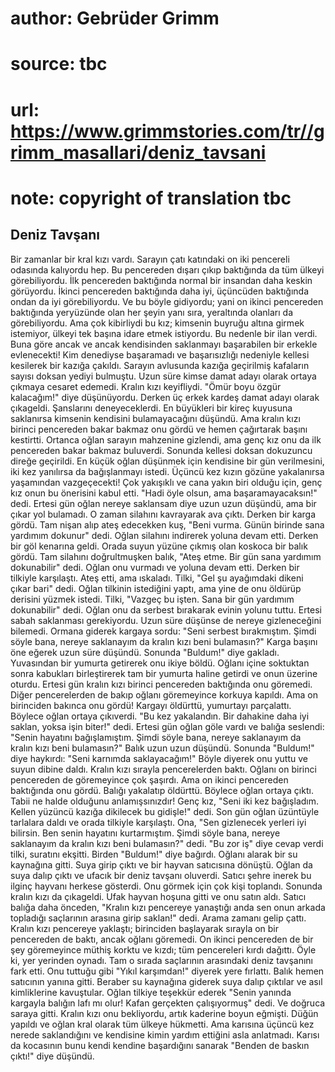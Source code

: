 # author: Gebrüder Grimm
# source: tbc
# url: https://www.grimmstories.com/tr//grimm_masallari/deniz_tavsani
# note: copyright of translation tbc

## Deniz Tavşanı 

Bir zamanlar bir kral kızı vardı. Sarayın çatı katındaki on iki
pencereli odasında kalıyordu hep. Bu pencereden dışarı çıkıp baktığında
da tüm ülkeyi görebiliyordu.
İlk pencereden baktığında normal bir insandan daha keskin görüyordu.
İkinci pencereden baktığında daha iyi, üçüncüden baktığında ondan da iyi
görebiliyordu.
Ve bu böyle gidiyordu; yani on ikinci pencereden baktığında yeryüzünde
olan her şeyin yanı sıra, yeraltında olanları da görebiliyordu.
Ama çok kibirliydi bu kız; kimsenin buyruğu altına girmek istemiyor,
ülkeyi tek başına idare etmek istiyordu. Bu nedenle bir ilan verdi. Buna
göre ancak ve ancak kendisinden saklanmayı başarabilen bir erkekle
evlenecekti!
Kim denediyse başaramadı ve başarısızlığı nedeniyle kellesi kesilerek
bir kazığa çakıldı. Sarayın avlusunda kazığa geçirilmiş kafaların sayısı
doksan yediyi bulmuştu.
Uzun süre kimse damat adayı olarak ortaya çıkmaya cesaret edemedi.
Kralın kızı keyifliydi. "Ömür boyu özgür kalacağım!" diye
düşünüyordu.
Derken üç erkek kardeş damat adayı olarak çıkageldi. Şanslarını
deneyeceklerdi.
En büyükleri bir kireç kuyusuna saklanırsa kimsenin kendisini
bulamayacağını düşündü. Ama kralın kızı birinci pencereden bakar bakmaz
onu gördü ve hemen çağırtarak başını kestirtti.
Ortanca oğlan sarayın mahzenine gizlendi, ama genç kız onu da ilk
pencereden bakar bakmaz buluverdi. Sonunda kellesi doksan dokuzuncu
direğe geçirildi.
En küçük oğlan düşünmek için kendisine bir gün verilmesini, iki kez
yanılırsa da bağışlanmayı istedi. Üçüncü kez kızın gözüne yakalanırsa
yaşamından vazgeçecekti! Çok yakışıklı ve cana yakın biri olduğu için,
genç kız onun bu önerisini kabul etti. "Hadi öyle olsun, ama
başaramayacaksın!" dedi.
Ertesi gün oğlan nereye saklansam diye uzun uzun düşündü, ama bir çıkar
yol bulamadı. O zaman silahını kavrayarak ava çıktı.
Derken bir karga gördü. Tam nişan alıp ateş edecekken kuş, "Beni vurma.
Günün birinde sana yardımım dokunur" dedi. Oğlan silahını indirerek
yoluna devam etti.
Derken bir göl kenarına geldi. Orada suyun yüzüne çıkmış olan koskoca
bir balık gördü. Tam silahını doğrultmuşken balık, "Ateş etme. Bir gün
sana yardımım dokunabilir" dedi. Oğlan onu vurmadı ve yoluna devam
etti.
Derken bir tilkiyle karşılaştı. Ateş etti, ama ıskaladı.
Tilki, "Gel şu ayağımdaki dikeni çıkar bari" dedi.
Oğlan tilkinin istediğini yaptı, ama yine de onu öldürüp derisini yüzmek
istedi. Tilki, "Vazgeç bu işten. Sana bir gün yardımım dokunabilir"
dedi. Oğlan onu da serbest bırakarak evinin yolunu tuttu.
Ertesi sabah saklanması gerekiyordu. Uzun süre düşünse de nereye
gizleneceğini bilemedi.
Ormana giderek kargaya sordu: "Seni serbest bırakmıştım. Şimdi söyle
bana, nereye saklanayım da kralın kızı beni bulamasın?"
Karga başını öne eğerek uzun süre düşündü. Sonunda "Buldum!" diye
gakladı. Yuvasından bir yumurta getirerek onu ikiye böldü. Oğlanı içine
soktuktan sonra kabukları birleştirerek tam bir yumurta haline getirdi
ve onun üzerine oturdu.
Ertesi gün kralın kızı birinci pencereden baktığında onu göremedi. Diğer
pencerelerden de bakıp oğlanı göremeyince korkuya kapıldı. Ama on
birinciden bakınca onu gördü! Kargayı öldürttü, yumurtayı parçalattı.
Böylece oğlan ortaya çıkıverdi.
"Bu kez yakalandın. Bir dahakine daha iyi saklan, yoksa işin biter!"
dedi.
Ertesi gün oğlan göle vardı ve balığa seslendi: "Senin hayatını
bağışlamıştım. Şimdi söyle bana, nereye saklanayım da kralın kızı beni
bulamasın?"
Balık uzun uzun düşündü. Sonunda "Buldum!" diye haykırdı: "Seni
karnımda saklayacağım!"
Böyle diyerek onu yuttu ve suyun dibine daldı.
Kralın kızı sırayla pencerelerden baktı. Oğlanı on birinci pencereden de
göremeyince çok şaşırdı. Ama on ikinci pencereden baktığında onu gördü.
Balığı yakalatıp öldürttü. Böylece oğlan ortaya çıktı. Tabii ne halde
olduğunu anlamışsınızdır!
Genç kız, "Seni iki kez bağışladım. Kellen yüzüncü kazığa dikilecek bu
gidişle!" dedi.
Son gün oğlan üzüntüyle tarlalara daldı ve orada tilkiyle karşılaştı.
Ona, "Sen gizlenecek yerleri iyi bilirsin. Ben senin hayatını
kurtarmıştım. Şimdi söyle bana, nereye saklanayım da kralın kızı beni
bulamasın?" dedi.
"Bu zor iş" diye cevap verdi tilki, suratını ekşitti. Birden
"Buldum!" diye bağırdı.
Oğlanı alarak bir su kaynağına gitti. Suya girip çıktı ve bir hayvan
satıcısına dönüştü. Oğlan da suya dalıp çıktı ve ufacık bir deniz
tavşanı oluverdi. Satıcı şehre inerek bu ilginç hayvanı herkese
gösterdi. Onu görmek için çok kişi toplandı. Sonunda kralın kızı da
çıkageldi. Ufak hayvan hoşuna gitti ve onu satın aldı.
Satıcı balığa daha önceden, "Kralın kızı pencereye yanaştığı anda sen
onun arkada topladığı saçlarının arasına girip saklan!" dedi.
Arama zamanı gelip çattı. Kralın kızı pencereye yaklaştı; birinciden
başlayarak sırayla on bir pencereden de baktı, ancak oğlanı göremedi. On
ikinci pencereden de bir şey göremeyince müthiş korktu ve kızdı; tüm
pencereleri kırdı dağıttı. Öyle ki, yer yerinden oynadı.
Tam o sırada saçlarının arasındaki deniz tavşanını fark etti. Onu
tuttuğu gibi "Yıkıl karşımdan!" diyerek yere fırlattı.
Balık hemen satıcının yanına gitti. Beraber su kaynağına giderek suya
dalıp çıktılar ve asıl kimliklerine kavuştular.
Oğlan tilkiye teşekkür ederek "Senin yanında kargayla balığın lafı mı
olur! Kafan gerçekten çalışıyormuş" dedi.
Ve doğruca saraya gitti. Kralın kızı onu bekliyordu, artık kaderine
boyun eğmişti.
Düğün yapıldı ve oğlan kral olarak tüm ülkeye hükmetti. Ama karısına
üçüncü kez nerede saklandığını ve kendisine kimin yardım ettiğini asla
anlatmadı. Karısı da kocasının bunu kendi kendine başardığını sanarak
"Benden de baskın çıktı!" diye düşündü.
